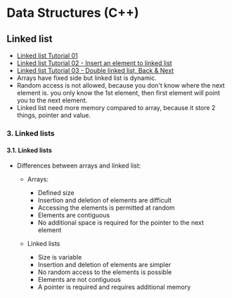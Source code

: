 # Data Structures (C++)

## Linked list
 * [Linked list Tutorial 01](https://www.youtube.com/watch?v=HKfj0l7ndbc)
 * [Linked list Tutorial 02 - Insert an element to linked list](https://www.youtube.com/watch?v=RNMIDj62o_o)
 * [Linked list Tutorial 03 - Double linked list, Back & Next](https://www.youtube.com/watch?v=-StYr9wILqo)
 * Arrays have fixed side but linked list is dynamic.
 * Random access is not allowed, because you don't know where the next element is. you only know the 1st element, then first element will point you to the next element.
 * Linked list need more memory compared to array, because it store 2 things, pointer and value.
### 3. Linked lists
#### 3.1. Linked lists
   * Differences between arrays and linked list:
     * Arrays:
       * Defined size
       * Insertion and deletion of elements are difficult 
       * Accessing the elements is permitted at random 
       * Elements are contiguous
       * No additional space is required for the pointer to the next element
       
     * Linked lists
       * Size is variable
       * Insertion and deletion of elements are simpler
       * No random access to the elements is possible
       * Elements are not contiguous
       * A pointer is required and requires additional memory 